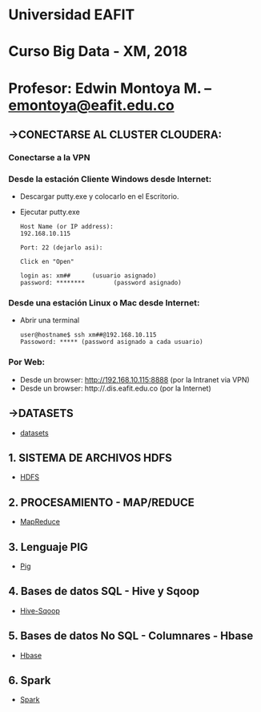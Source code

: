 # Universidad EAFIT
# Curso Big Data - XM, 2018
# Profesor: Edwin Montoya M. – emontoya@eafit.edu.co

## ->CONECTARSE AL CLUSTER CLOUDERA:

### Conectarse a la VPN

### Desde la estación Cliente Windows desde Internet:

* Descargar putty.exe y colocarlo en el Escritorio.
* Ejecutar putty.exe

      Host Name (or IP address):
      192.168.10.115

      Port: 22 (dejarlo asi):

      Click en "Open"

      login as: xm##      (usuario asignado)
      password: ********        (password asignado)

### Desde una estación Linux o Mac desde Internet:

* Abrir una terminal

      user@hostname$ ssh xm##@192.168.10.115
      Passoword: ***** (password asignado a cada usuario)

### Por Web:

* Desde un browser: http://192.168.10.115:8888 (por la Intranet via VPN)
* Desde un browser: http://<hostname>.dis.eafit.edu.co (por la Internet)


## ->DATASETS

* [datasets](datasets)

## 1. SISTEMA DE ARCHIVOS HDFS

* [HDFS](01-hdfs)

## 2. PROCESAMIENTO - MAP/REDUCE

* [MapReduce](02-mapreduce)

## 3. Lenguaje PIG

* [Pig](03-pig)

## 4. Bases de datos SQL - Hive y Sqoop

* [Hive-Sqoop](04-hive-sqoop)

## 5. Bases de datos No SQL - Columnares - Hbase

* [Hbase](05-hbase)

## 6. Spark

* [Spark](06-spark)